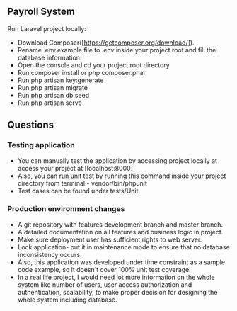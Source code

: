 

## Payroll System

Run Laravel project locally:

- Download Composer([https://getcomposer.org/download/]).
- Rename .env.example file to .env inside your project root and fill the database information.
- Open the console and cd your project root directory
- Run composer install or php composer.phar
- Run php artisan key:generate
- Run php artisan migrate
- Run php artisan db:seed
- Run php artisan serve


## Questions

### Testing application
- You can manually test the application by accessing project locally at access your project at [localhost:8000]
- Also, you can run unit test by running this command inside your project directory from terminal - vendor/bin/phpunit
- Test cases can be found under tests/Unit


### Production environment changes
- A git repository with features development branch and master branch.
- A detailed documentation on all features and business logic in project.
- Make sure deployment user has sufficient rights to web server.
- Lock application- put it in maintenance mode to ensure that no database inconsistency occurs.
- Also, this application was developed under time constraint as a sample code example, so it doesn't cover 100% unit test coverage.
- In a real life project, I would need lot more information on the whole system like number of users, user access authorization and authentication,
  scalability, to make proper decision for designing the whole system including database.
   
